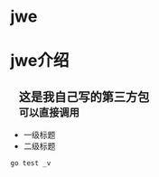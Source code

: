 # jwe
jwe介绍<br />
=======
    这是我自己写的第三方包<br />
    `可以直接调用`<br />
--
* 一级标题<br/>
* 二级标题<br/>
```
go test _v
```
